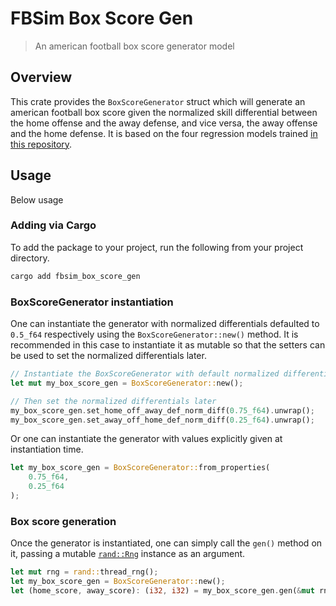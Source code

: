 # FBSim Box Score Gen

> An american football box score generator model

## Overview

This crate provides the `BoxScoreGenerator` struct which will generate an american football box score given the normalized skill differential between the home offense and the away defense, and vice versa, the away offense and the home defense.  It is based on the four regression models trained [in this repository](https://github.com/whatsacomputertho/fbdb-boxscore-eda).

## Usage

Below usage 

### Adding via Cargo

To add the package to your project, run the following from your project directory.
```sh
cargo add fbsim_box_score_gen
```

### BoxScoreGenerator instantiation

One can instantiate the generator with normalized differentials defaulted to `0.5_f64` respectively using the `BoxScoreGenerator::new()` method.  It is recommended in this case to instantiate it as mutable so that the setters can be used to set the normalized differentials later.

```rust
// Instantiate the BoxScoreGenerator with default normalized differentials
let mut my_box_score_gen = BoxScoreGenerator::new();

// Then set the normalized differentials later
my_box_score_gen.set_home_off_away_def_norm_diff(0.75_f64).unwrap();
my_box_score_gen.set_away_off_home_def_norm_diff(0.25_f64).unwrap();
```

Or one can instantiate the generator with values explicitly given at instantiation time.
```rust
let my_box_score_gen = BoxScoreGenerator::from_properties(
    0.75_f64,
    0.25_f64
);
```

### Box score generation

Once the generator is instantiated, one can simply call the `gen()` method on it, passing a mutable [`rand::Rng`](https://docs.rs/rand/latest/rand/trait.Rng.html) instance as an argument.

```rust
let mut rng = rand::thread_rng();
let my_box_score_gen = BoxScoreGenerator::new();
let (home_score, away_score): (i32, i32) = my_box_score_gen.gen(&mut rng);
```
